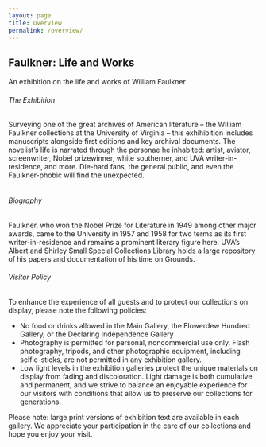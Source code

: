```yaml
--- 
layout: page 
title: Overview 
permalink: /overview/ 
---
```


<section id="baseline">
  <div class="section typeset">
    <div class="single">
      <h1>Faulkner: Life and Works</h1>
      <p class="caption">An exhibition on the life and works of William Faulkner</p>
      <h6>The Exhibition</h6>
      <p>Surveying one of the great archives of American literature – the William Faulkner 
      collections at the University of Virginia – this exhihibition includes manuscripts 
      alongside first editions and key archival documents.  The novelist’s life is narrated 
      through the personae he inhabited: artist, aviator, screenwriter, Nobel prizewinner, 
      white southerner, and UVA writer-in-residence, and more. Die-hard fans, the general 
      public, and even the Faulkner-phobic will find the unexpected.</p>
    </div>
  </div>
  <div class="section typeset">
    <div class="column column--main column--right">
      <h6>Biography</h6>
      <p>Faulkner, who won the Nobel Prize for Literature in 1949 among other major awards, 
      came to the University in 1957 and 1958 for two terms as its first writer-in-residence 
      and remains a prominent literary figure here. UVA’s Albert and Shirley Small Special 
      Collections Library holds a large repository of his papers and documentation of his 
      time on Grounds.</p>
      <h6>Visitor Policy</h6>
      <p>To enhance the experience of all guests and to protect our collections on display, 
      please note the following policies: </p>
      <ul>
        <li>
          No food or drinks allowed in the Main Gallery, 
          the Flowerdew Hundred Gallery, or the Declaring Independence Gallery 
        </li>
        <li>
          Photography is permitted for personal, noncommercial use only. Flash 
          photography, tripods, and other photographic equipment, including selfie-sticks, 
          are not permitted in any exhibition gallery.
        </li>
        <li>
          Low light levels in the exhibition galleries protect the unique materials on display 
          from fading and discoloration. Light damage is both cumulative and permanent, and 
          we strive to balance an enjoyable experience for our visitors with conditions that 
          allow us to preserve our collections for generations.
        </li>
      </ul>
      <p>
      Please note: large print versions of exhibition text are available in each gallery.
      We appreciate your participation in the care of our collections and hope you enjoy your visit.
      </p>
    </div>
  </div>
</section>